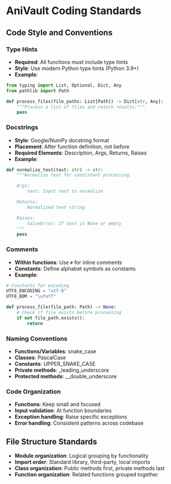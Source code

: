 # AniVault Coding Standards

## Code Style and Conventions

### Type Hints
- **Required**: All functions must include type hints
- **Style**: Use modern Python type hints (Python 3.9+)
- **Example**:
```python
from typing import List, Optional, Dict, Any
from pathlib import Path

def process_files(file_paths: List[Path]) -> Dict[str, Any]:
    """Process a list of files and return results."""
    pass
```

### Docstrings
- **Style**: Google/NumPy docstring format
- **Placement**: After function definition, not before
- **Required Elements**: Description, Args, Returns, Raises
- **Example**:
```python
def normalize_text(text: str) -> str:
    """Normalize text for consistent processing.

    Args:
        text: Input text to normalize

    Returns:
        Normalized text string

    Raises:
        ValueError: If text is None or empty
    """
    pass
```

### Comments
- **Within functions**: Use `#` for inline comments
- **Constants**: Define alphabet symbols as constants
- **Example**:
```python
# Constants for encoding
UTF8_ENCODING = "utf-8"
UTF8_BOM = "\ufeff"

def process_file(file_path: Path) -> None:
    # Check if file exists before processing
    if not file_path.exists():
        return
```

### Naming Conventions
- **Functions/Variables**: snake_case
- **Classes**: PascalCase
- **Constants**: UPPER_SNAKE_CASE
- **Private methods**: _leading_underscore
- **Protected methods**: __double_underscore

### Code Organization
- **Functions**: Keep small and focused
- **Input validation**: At function boundaries
- **Exception handling**: Raise specific exceptions
- **Error handling**: Consistent patterns across codebase

## File Structure Standards
- **Module organization**: Logical grouping by functionality
- **Import order**: Standard library, third-party, local imports
- **Class organization**: Public methods first, private methods last
- **Function organization**: Related functions grouped together
